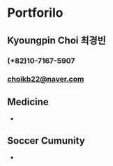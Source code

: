 # Portforilo
## Kyoungpin Choi 최경빈
### (+82)10-7167-5907
### choikb22@naver.com

## Medicine
*
## Soccer Cumunity 
*
